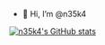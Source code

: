 - 👋 Hi, I’m @n35k4

[![n35k4's GitHub stats](https://github-readme-stats.vercel.app/api?username=n35k4)](https://github.com/n35k4/github-readme-stats)

<!---
n35k4/n35k4 is a ✨ special ✨ repository because its `README.md` (this file) appears on your GitHub profile.
You can click the Preview link to take a look at your changes.
--->
